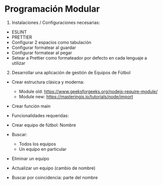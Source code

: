 # Programación Modular

1. Instalaciones / Configuraciones necesarias:

- ESLINT
- PRETTIER
- Configurar 2 espacios como tabulación
- Configurar formatear al guardar
- Configurar formatear al pegar
- Setear a Prettier como formateador por defecto en cada lenguaje a utilizar

2. Desarrollar una aplicación de gestión de Equipos de Fútbol

- Crear estructura clásica y moderna:

  - Module old: https://www.geeksforgeeks.org/nodejs-require-module/
  - Module new: https://masteringjs.io/tutorials/node/import

- Crear función main
- Funcionalidades requeridas:
- Crear equipo de fútbol: Nombre
- Buscar:
  - Todos los equipos
  - Un equipo en particular
- Eliminar un equipo
- Actualizar un equipo (cambio de nombre)
- Buscar por coincidencia: parte del nombre
